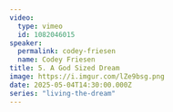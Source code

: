 ```yaml
---
video:
  type: vimeo
  id: 1082046015
speaker:
  permalink: codey-friesen
  name: Codey Friesen
title: 5. A God Sized Dream
image: https://i.imgur.com/lZe9bsg.png
date: 2025-05-04T14:30:00.000Z
series: "living-the-dream"
---
```

